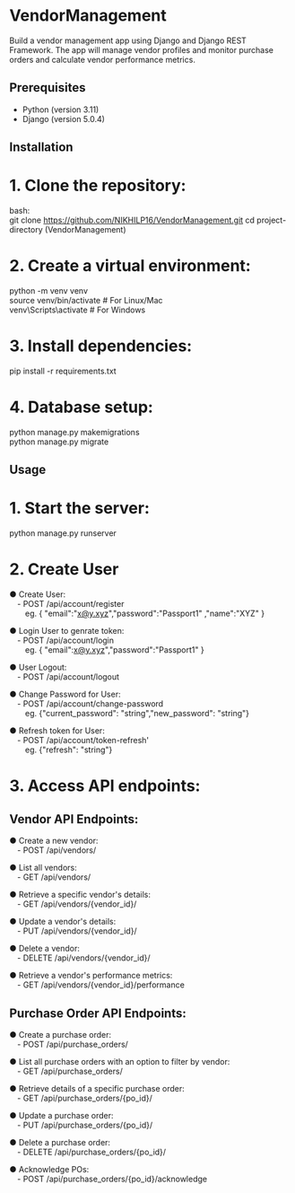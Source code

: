 # VendorManagement
Build a vendor management app using Django and Django REST Framework. The app will manage vendor profiles and monitor purchase orders and calculate vendor performance metrics.

## Prerequisites
- Python (version 3.11)
- Django (version 5.0.4)

## Installation

# 1. Clone the repository:
   bash:  
   git clone https://github.com/NIKHILP16/VendorManagement.git
   cd project-directory (VendorManagement) 

# 2. Create a virtual environment:
python -m venv venv  
source venv/bin/activate  # For Linux/Mac  
venv\Scripts\activate     # For Windows  

# 3. Install dependencies:
pip install -r requirements.txt  

# 4. Database setup:
python manage.py makemigrations  
python manage.py migrate  


## Usage

# 1. Start the server:
python manage.py runserver  

# 2. Create User 

● Create User:  
&emsp;- POST /api/account/register   
&emsp;&emsp;eg. { "email":"x@y.xyz","password":"Passport1" ,"name":"XYZ" } 

● Login User to genrate token:   
&emsp;- POST /api/account/login      
&emsp;&emsp;eg. { "email":x@y.xyz","password":"Passport1" } 

● User Logout:   
&emsp;- POST /api/account/logout

● Change Password for User:    
&emsp;- POST /api/account/change-password     
&emsp;&emsp;eg. {"current_password": "string","new_password": "string"}

● Refresh token for User:  
&emsp;- POST /api/account/token-refresh'      
&emsp;&emsp;eg. {"refresh": "string"}


# 3. Access API endpoints:


## Vendor API Endpoints: 

● Create a new vendor:  
&emsp;- POST /api/vendors/

● List all vendors:  
&emsp;- GET /api/vendors/  

● Retrieve a specific vendor's details:  
&emsp;- GET /api/vendors/{vendor_id}/

● Update a vendor's details:  
&emsp;- PUT /api/vendors/{vendor_id}/ 

● Delete a vendor:  
&emsp;- DELETE /api/vendors/{vendor_id}/

● Retrieve a vendor's performance metrics:   
&emsp;- GET /api/vendors/{vendor_id}/performance



## Purchase Order API Endpoints:  

● Create a purchase order:  
&emsp;- POST /api/purchase_orders/  

● List all purchase orders with an option to filter by vendor:  
&emsp;- GET /api/purchase_orders/

● Retrieve details of a specific purchase order:  
&emsp;- GET /api/purchase_orders/{po_id}/ 

● Update a purchase order:    
&emsp;- PUT /api/purchase_orders/{po_id}/

● Delete a purchase order:    
&emsp;- DELETE /api/purchase_orders/{po_id}/  

● Acknowledge POs:  
&emsp;- POST /api/purchase_orders/{po_id}/acknowledge 

